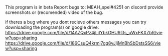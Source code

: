 This program is in beta Report bugs to: MEAH_spel#4251  on discord provide screenshots or (recomended) video of the bug.

if theres a bug where you dont recieve others messages you can try downloading the program(s) on google drive: https://drive.google.com/file/d/14AZQxPz4jLiIYbkGHU9Tts_uWxFKXZbR/view?usp=sharing 
https://drive.google.com/file/d/186CsuQ4krmj7gq8vJIjMnBhSbDstsSS6/view?usp=sharing
